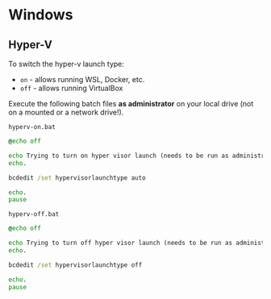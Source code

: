 # Windows

## Hyper-V

To switch the hyper-v launch type:

- `on` - allows running WSL, Docker, etc.
- `off` - allows running VirtualBox

Execute the following batch files **as administrator** on your local drive (not on a mounted or a network drive!).

`hyperv-on.bat`

```bat
@echo off

echo Trying to turn on hyper visor launch (needs to be run as administrator) . . .
echo.

bcdedit /set hypervisorlaunchtype auto

echo.
pause
```

`hyperv-off.bat`

```bat
@echo off

echo Trying to turn off hyper visor launch (needs to be run as administrator) . . .
echo.

bcdedit /set hypervisorlaunchtype off

echo.
pause
```